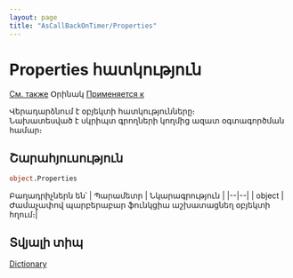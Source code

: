 ```yaml
---
layout: page
title: "AsCallBackOnTimer/Properties"
---
```



# Properties հատկություն

[См. также](../AsCallBackOnTimer.md) Օրինակ [Применяется к](../AsCallBackOnTimer.md)

Վերադարձնում է օբյեկտի հատկությունները։  
Նախատեսված է սկրիպտ գրողների կողմից ազատ օգտագործման համար։

## Շարահյուսություն

``` vb
object.Properties
```

Բաղադրիչներն են՝
| Պարամետր | Նկարագրություն |
|--|--|
| object | Ժամաչափով պարբերաբար ֆունկցիա աշխատացնեղ օբյեկտի հղում։|


## Տվյալի տիպ

[Dictionary](../Dictionary.md)
 
